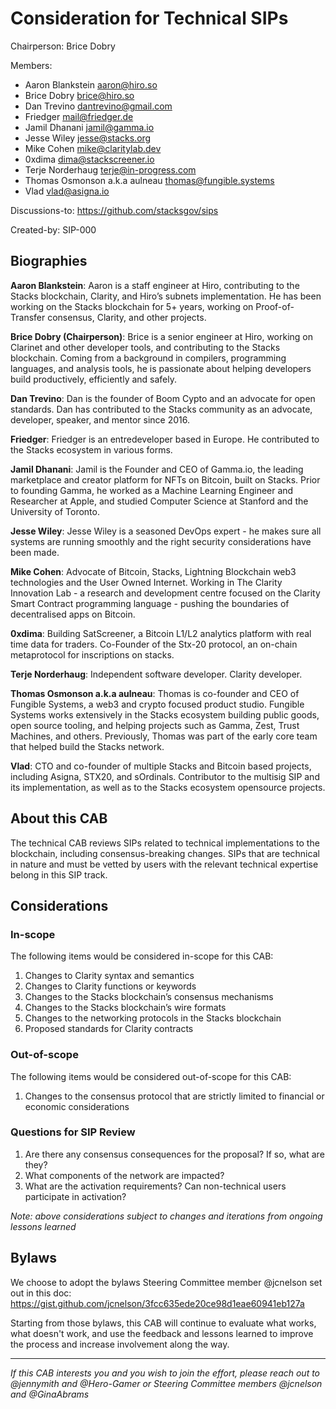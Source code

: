 # Consideration for Technical SIPs

Chairperson: Brice Dobry

Members:

- Aaron Blankstein <aaron@hiro.so>
- Brice Dobry <brice@hiro.so>
- Dan Trevino <dantrevino@gmail.com>
- Friedger <mail@friedger.de>
- Jamil Dhanani <jamil@gamma.io>
- Jesse Wiley <jesse@stacks.org>
- Mike Cohen <mike@claritylab.dev>
- 0xdima <dima@stackscreener.io>
- Terje Norderhaug <terje@in-progress.com>
- Thomas Osmonson a.k.a aulneau <thomas@fungible.systems>
- Vlad <vlad@asigna.io>

Discussions-to: https://github.com/stacksgov/sips

Created-by: SIP-000

## Biographies

**Aaron Blankstein**: Aaron is a staff engineer at Hiro, contributing to the Stacks blockchain, Clarity, and Hiro’s subnets implementation. He has been working on the Stacks blockchain for 5+ years, working on Proof-of-Transfer consensus, Clarity, and other projects.

**Brice Dobry (Chairperson)**: Brice is a senior engineer at Hiro, working on Clarinet and other developer tools, and contributing to the Stacks blockchain. Coming from a background in compilers, programming languages, and analysis tools, he is passionate about helping developers build productively, efficiently and safely.

**Dan Trevino**: Dan is the founder of Boom Cypto and an advocate for open standards. Dan has contributed to the Stacks community as an advocate, developer, speaker, and mentor since 2016.

**Friedger**: Friedger is an entredeveloper based in Europe. He contributed to the Stacks ecosystem in various forms.

**Jamil Dhanani**: Jamil is the Founder and CEO of Gamma.io, the leading marketplace and creator platform for NFTs on Bitcoin, built on Stacks. Prior to founding Gamma, he worked as a Machine Learning Engineer and Researcher at Apple, and studied Computer Science at Stanford and the University of Toronto.

**Jesse Wiley**: Jesse Wiley is a seasoned DevOps expert - he makes sure all systems are running smoothly and the right security considerations have been made.

**Mike Cohen**: Advocate of Bitcoin, Stacks, Lightning Blockchain web3 technologies and the User Owned Internet.
Working in The Clarity Innovation Lab - a research and development centre focused on the Clarity Smart Contract programming language - pushing the boundaries of decentralised apps on Bitcoin.

**0xdima**: Building SatScreener, a Bitcoin L1/L2 analytics platform with real time data for traders. Co-Founder of the Stx-20 protocol, an on-chain metaprotocol for inscriptions on stacks.

**Terje Norderhaug**: Independent software developer. Clarity developer.

**Thomas Osmonson a.k.a aulneau**: Thomas is co-founder and CEO of Fungible Systems, a web3 and crypto focused product studio. Fungible Systems works extensively in the Stacks ecosystem building public goods, open source tooling, and helping projects such as Gamma, Zest, Trust Machines, and others. Previously, Thomas was part of the early core team that helped build the Stacks network.

**Vlad**: CTO and co-founder of multiple Stacks and Bitcoin based projects, including Asigna, STX20, and sOrdinals. Contributor to the multisig SIP and its implementation, as well as to the Stacks ecosystem opensource projects.

## About this CAB

The technical CAB reviews SIPs related to technical implementations to the blockchain, including consensus-breaking changes. SIPs that are technical in nature and must be vetted by users with the relevant technical expertise belong in this SIP track.

## Considerations

### In-scope

The following items would be considered in-scope for this CAB:

1. Changes to Clarity syntax and semantics
2. Changes to Clarity functions or keywords
3. Changes to the Stacks blockchain’s consensus mechanisms
4. Changes to the Stacks blockchain’s wire formats
5. Changes to the networking protocols in the Stacks blockchain
6. Proposed standards for Clarity contracts

### Out-of-scope

The following items would be considered out-of-scope for this CAB:

1. Changes to the consensus protocol that are strictly limited to financial or economic considerations

### Questions for SIP Review

1. Are there any consensus consequences for the proposal? If so, what are they?
2. What components of the network are impacted?
3. What are the activation requirements? Can non-technical users participate in activation?

_Note: above considerations subject to changes and iterations from ongoing lessons learned_

## Bylaws

We choose to adopt the bylaws Steering Committee member @jcnelson set out in this doc: https://gist.github.com/jcnelson/3fcc635ede20ce98d1eae60941eb127a

Starting from those bylaws, this CAB will continue to evaluate what works, what doesn't work, and use the feedback and lessons learned to improve the process and increase involvement along the way.

---

_If this CAB interests you and you wish to join the effort, please reach out to @jennymith and @Hero-Gamer or Steering Committee members @jcnelson and @GinaAbrams_
